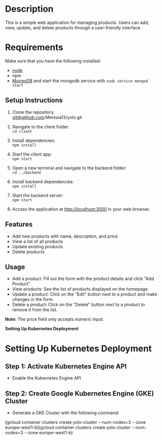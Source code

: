 # Description
This is a simple web application for managing products. Users can add, view, update, and delete products through a user-friendly interface.

# Requirements
Make sure that you have the following installed:

-   [node](https://www.digitalocean.com/community/tutorials/how-to-install-node-js-on-ubuntu-18-04)
-   npm
-   [MongoDB](https://docs.mongodb.com/manual/tutorial/install-mongodb-on-ubuntu/) and start the mongodb service with `sudo service mongod start`

## Setup Instructions

1.  Clone the repository:  
    git@github.com:Meresia13/yolo.git
    
2.  Navigate to the client folder:  
    `cd client`
    
3.  Install dependencies:  
    `npm install`
    
4.  Start the client app:  
    `npm start`
    
5.  Open a new terminal and navigate to the backend folder:  
    `cd ../backend`
    
6.  Install backend dependencies:  
    `npm install`
    
7.  Start the backend server:  
    `npm start`
    
8.  Access the application at [http://localhost:3000](http://localhost:3000) in your web browser.
    

## Features

-   Add new products with name, description, and price
-   View a list of all products
-   Update existing products
-   Delete products

## Usage

-   Add a product: Fill out the form with the product details and click "Add Product".
-   View products: See the list of products displayed on the homepage.
-   Update a product: Click on the "Edit" button next to a product and make changes in the form.
-   Delete a product: Click on the "Delete" button next to a product to remove it from the list.

**Note:** The price field only accepts numeric input.

**Setting Up Kubernetes Deployment**
  

# **Setting Up Kubernetes Deployment**

## **Step 1: Activate Kubernetes Engine API**

*   Enable the Kubernetes Engine API

## **Step 2: Create Google Kubernetes Engine (GKE) Cluster**

*   Generate a GKE Cluster with the following command:

[gcloud container clusters create yolo-cluster --num-nodes=3 --zone europe-west1-b](gcloud container clusters create yolo-cluster --num-nodes=3 --zone europe-west1-b)
